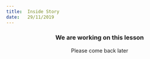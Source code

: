 ```yaml
---
title:  Inside Story
date:   29/11/2019
---
```


### <center>We are working on this lesson</center>
<center>Please come back later</center>